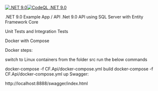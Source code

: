[![.NET 9.0](https://github.com/leandro-cervelin/cf_api_net_core/actions/workflows/dotnet-core.yml/badge.svg)](https://github.com/leandro-cervelin/cf_api_net_core/actions/workflows/dotnet-core.yml)[![CodeQL .NET 9.0](https://github.com/leandro-cervelin/cf_api_net_core/actions/workflows/codeql-analysis.yml/badge.svg)](https://github.com/leandro-cervelin/cf_api_net_core/actions/workflows/codeql-analysis.yml)  

.NET 9.0 Example App / API
.Net 9.0 API using SQL Server with Entity Framework Core

Unit Tests and Integration Tests

Docker with Compose

Docker steps:

switch to Linux containers
from the folder src run the below commands

docker-compose -f CF.Api/docker-compose.yml build
docker-compose -f CF.Api/docker-compose.yml up
Swagger:

http://localhost:8888/swagger/index.html